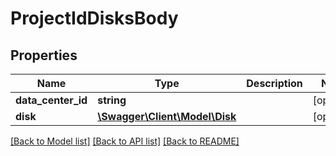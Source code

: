 # ProjectIdDisksBody

## Properties
Name | Type | Description | Notes
------------ | ------------- | ------------- | -------------
**data_center_id** | **string** |  | [optional] 
**disk** | [**\Swagger\Client\Model\Disk**](Disk.md) |  | [optional] 

[[Back to Model list]](../../README.md#documentation-for-models) [[Back to API list]](../../README.md#documentation-for-api-endpoints) [[Back to README]](../../README.md)

